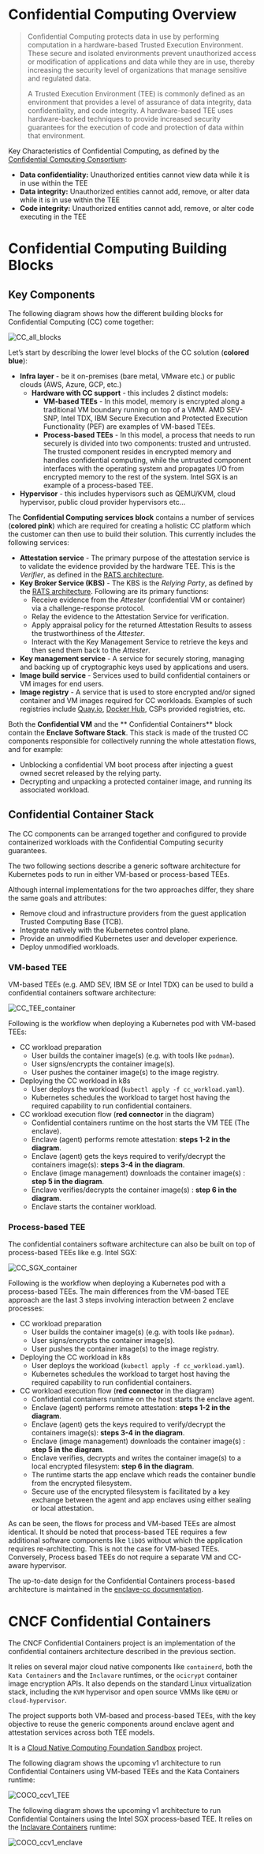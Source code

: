 # Confidential Computing Overview

> Confidential Computing protects data in use by performing computation in a
> hardware-based Trusted Execution Environment.
> These secure and isolated environments prevent unauthorized access or
> modification of applications and data while they are in use, thereby increasing
> the security level of organizations that manage sensitive and regulated data.
>
> A Trusted Execution Environment (TEE) is commonly defined as an environment that
> provides a level of assurance of data integrity, data confidentiality, and code
> integrity. A hardware-based TEE uses hardware-backed techniques to provide
> increased security guarantees for the execution of code and protection of data
> within that environment.

Key Characteristics of Confidential Computing, as defined by the
[Confidential Computing Consortium](https://confidentialcomputing.io/wp-content/uploads/sites/85/2021/03/confidentialcomputing_outreach_whitepaper-8-5x11-1.pdf):

- **Data confidentiality:** Unauthorized entities cannot view data while it is
  in use within the TEE
- **Data integrity:** Unauthorized entities cannot add, remove, or alter data
  while it is in use within the TEE
- **Code integrity:** Unauthorized entities cannot add, remove, or alter code
  executing in the TEE

# Confidential Computing Building Blocks

## Key Components

The following diagram shows how the different building blocks for Confidential
Computing (CC) come together:

![CC_all_blocks](https://github.com/confidential-containers/documentation/blob/main/images/CC_all_blocks.jpg)

Let’s start by describing the lower level blocks of the CC solution
(**colored blue**):

- **Infra layer** - be it on-premises (bare metal, VMware etc.) or public clouds
  (AWS, Azure, GCP, etc.)
  - **Hardware with CC support** - this includes 2 distinct models:
    - **VM-based TEEs**  - In this model, memory is encrypted along a
      traditional VM boundary running on top of a VMM. AMD SEV-SNP, Intel TDX,
      IBM Secure Execution and Protected Execution Functionality (PEF) are
      examples of VM-based TEEs.
    - **Process-based TEEs** - In this model, a process that needs to run
      securely is divided into two components: trusted and untrusted.
      The trusted component resides in encrypted memory and handles confidential
      computing, while the untrusted component interfaces with the operating
      system and propagates I/O from encrypted memory to the rest of the system.
      Intel SGX is an example of a process-based TEE.
- **Hypervisor** - this includes hypervisors such as QEMU/KVM, cloud hypervisor,
  public cloud provider hypervisors etc...

The **Confidential Computing services block** contains a number of services
(**colored pink**) which are required for creating a holistic CC platform which
the customer can then use to build their solution. This currently includes the
following services:

- **Attestation service** -  The primary purpose of the attestation service is
  to validate the evidence provided by the hardware TEE. This is the *Verifier*,
  as defined in the [RATS architecture](https://www.rfc-editor.org/rfc/rfc9334).
- **Key Broker Service (KBS)** -  The KBS is the *Relying Party*, as defined by
  the [RATS architecture](https://www.rfc-editor.org/rfc/rfc9334).
  Following are its primary functions:
  - Receive evidence from the *Attester* (confidential VM or container) via a
    challenge-response protocol.
  - Relay the evidence to the Attestation Service for verification.
  - Apply appraisal policy for the returned Attestation Results to assess the
    trustworthiness of the *Attester*.
  - Interact with the Key Management Service to retrieve the keys and then
    send them back to the *Attester*.
- **Key management service** - A service for securely storing, managing and
  backing up of cryptographic keys used by applications and users.
- **Image build service** - Services used to build confidential containers or VM
  images for end users.
- **Image registry** - A service that is used to store encrypted and/or signed
  container and VM images required for CC workloads. Examples of such registries
  include [Quay.io](https://quay.io/), [Docker Hub](https://hub.docker.com/),
  CSPs provided registries, etc.

Both the **Confidential VM** and the ** Confidential Containers** block contain
the **Enclave Software Stack**. This stack is made of the trusted CC components
responsible for collectively running the whole attestation flows, and for
example:
- Unblocking a confidential VM boot process after injecting a guest owned secret
  released by the relying party.
- Decrypting and unpacking a protected container image, and running its
  associated  workload.

## Confidential Container Stack

The CC components can be arranged together and configured to provide
containerized workloads with the Confidential Computing security guarantees.

The two following sections describe a generic software architecture for
Kubernetes pods to run in either VM-based or process-based TEEs.

Although internal implementations for the two approaches differ, they share the
same goals and attributes:

- Remove cloud and infrastructure providers from the guest application Trusted
  Computing Base (TCB).
- Integrate natively with the Kubernetes control plane.
- Provide an unmodified Kubernetes user and developer experience.
- Deploy unmodified workloads.

### VM-based TEE

VM-based TEEs (e.g. AMD SEV, IBM SE or Intel TDX) can be used to build a
confidential containers software architecture:

![CC_TEE_container](https://github.com/confidential-containers/documentation/blob/main/images/CC_TEE_container.jpg)

Following is the workflow when deploying a Kubernetes pod with VM-based TEEs:

- CC workload preparation
  - User builds the container image(s) (e.g. with tools like `podman`).
  - User signs/encrypts the container image(s).
  - User pushes the container image(s) to the image registry.
- Deploying the CC workload in k8s
  - User deploys the workload (`kubectl apply -f cc_workload.yaml`).
  - Kubernetes schedules the workload to target host having the required
    capability to run confidential containers.
- CC workload execution flow (**red connector** in the diagram)
  - Confidential containers runtime on the host starts the VM TEE (The enclave).
  - Enclave (agent) performs remote attestation: **steps 1-2 in the diagram**.
  - Enclave (agent) gets the keys required to verify/decrypt the containers
    image(s):  **steps 3-4 in the diagram**.
  - Enclave (image management) downloads the container image(s) : **step 5 in
    the diagram**.
  - Enclave verifies/decrypts the container image(s) : **step 6 in the diagram**.
  - Enclave starts the container workload.

### Process-based TEE

The confidential containers software architecture can also be built on top of
process-based TEEs like e.g. Intel SGX:

![CC_SGX_container](https://github.com/confidential-containers/documentation/blob/main/images/CC_SGX_container.jpg)

Following is the workflow when deploying a Kubernetes pod with a process-based
TEEs. The main differences from the VM-based TEE approach are the last 3 steps
involving interaction between 2 enclave processes:

- CC workload preparation
  - User builds the container image(s) (e.g. with tools like `podman`).
  - User signs/encrypts the container image(s).
  - User pushes the container image(s) to the image registry.
- Deploying the CC workload in k8s
  - User deploys the workload (`kubectl apply -f cc_workload.yaml`).
  - Kubernetes schedules the workload to target host having the required
    capability to run confidential containers.
- CC workload execution flow (**red connector** in the diagram)
  - Confidential containers runtime on the host starts the enclave agent.
  - Enclave (agent) performs remote attestation: **steps 1-2 in the diagram**.
  - Enclave (agent) gets the keys required to verify/decrypt the containers
    image(s): **steps 3-4 in the diagram**.
  - Enclave (image management) downloads the container image(s) : **step 5 in
    the diagram**.
  - Enclave verifies, decrypts and writes the container image(s) to a local
    encrypted filesystem: **step 6 in the diagram**.
  - The runtime starts the app enclave which reads the container bundle from the
    encrypted filesystem.
  - Secure use of the encrypted filesystem is facilitated by a key exchange
    between the agent and app enclaves using either sealing or local attestation.

As can be seen, the flows for process and VM-based TEEs are almost identical. It
should be noted that process-based TEE requires a few additional software
components like `libOS` without which the application requires re-architecting.
This is not the case for VM-based TEEs. Conversely, Process based TEEs do not
require a separate VM and CC-aware hypervisor.

The up-to-date design for the Confidential Containers process-based architecture
is maintained in the [enclave-cc documentation](https://github.com/confidential-containers/enclave-cc/blob/main/docs/design.md).

# CNCF Confidential Containers

The CNCF Confidential Containers project is an implementation of the
confidential containers architecture described in the previous section.

It relies on several major cloud native components like `containerd`, both the
`Kata Containers` and the `Inclavare` runtimes, or the `ocicrypt` container
image encryption APIs.
It also depends on the standard Linux virtualization stack, including the `KVM`
hypervisor and open source VMMs like `QEMU` or `cloud-hypervisor`.

The project supports both VM-based and process-based TEEs, with the key
objective to reuse the generic components around enclave agent and attestation
services across both TEE models.

It is a [Cloud Native Computing Foundation Sandbox](https://www.cncf.io/projects/confidential-containers/)
project.

The following diagram shows the upcoming v1 architecture to run Confidential
Containers using VM-based TEEs and the Kata Containers runtime:

![COCO_ccv1_TEE](https://github.com/confidential-containers/documentation/blob/main/images/COCO_ccv1_TEE.jpg)

The following diagram shows the upcoming v1 architecture to run Confidential
Containers using the Intel SGX process-based TEE. It relies on the
[Inclavare Containers](https://github.com/inclavare-containers/inclavare-containers)
runtime:

![COCO_ccv1_enclave](https://github.com/confidential-containers/documentation/blob/main/images/COCO_ccv1_enclave.jpg)

